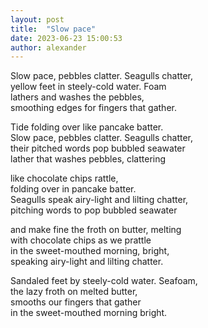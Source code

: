 ```yaml
---
layout: post
title:  "Slow pace"
date: 2023-06-23 15:00:53
author: alexander
---
```


Slow pace, pebbles clatter. Seagulls chatter,  
yellow feet in steely-cold water. Foam  
lathers and washes the pebbles,  
smoothing edges for fingers that gather.  
  
Tide folding over like pancake batter.  
Slow pace, pebbles clatter. Seagulls chatter,  
their pitched words pop bubbled seawater   
lather that washes pebbles, clattering  
  
like chocolate chips rattle,  
folding over in pancake batter.  
Seagulls speak airy-light and lilting chatter,  
pitching words to pop bubbled seawater  
  
and make fine the froth on butter, melting  
with chocolate chips as we prattle  
in the sweet-mouthed morning, bright,  
speaking airy-light and lilting chatter.  
  
Sandaled feet by steely-cold water. Seafoam,  
the lazy froth on melted butter,  
smooths our fingers that gather  
in the sweet-mouthed morning bright.  
